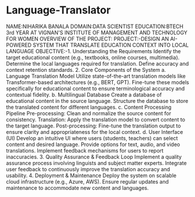 # Language-Translator
NAME:NIHARIKA BANALA
DOMAIN:DATA SCIENTIST
EDUCATION:BTECH 3rd YEAR AT
VIGNAN'S INSTITUTE OF MANAGEMENT AND TECHNOLOGY FOR WOMEN
OVERVIEW OF THE PROJECT:
PROJECT:-DESIGN AN AI-POWERED SYSTEM THAT TRANSLATE EDUCATION CONTEXT INTO LOCAL LANGUAGE
OBJECTIVE:-1. Understanding the Requirements
Identify the target educational content (e.g., textbooks, online courses, multimedia).
Determine the local languages required for translation.
Define accuracy and context retention standards.
2. Core Components of the System
a. Language Translation Model
Utilize state-of-the-art translation models like Transformer-based architectures (e.g., BERT, GPT).
Fine-tune these models specifically for educational content to ensure terminological accuracy and contextual fidelity.
b. Multilingual Database
Create a database of educational content in the source language.
Structure the database to store the translated content for different languages.
c. Content Processing Pipeline
Pre-processing: Clean and normalize the source content for consistency.
Translation: Apply the translation model to convert content to the target language.
Post-processing: Fine-tune the translation output to ensure clarity and appropriateness for the local context.
d. User Interface (UI)
Develop an intuitive UI where users (students, teachers) can select content and desired language.
Provide options for text, audio, and video translations.
Implement feedback mechanisms for users to report inaccuracies.
3. Quality Assurance & Feedback Loop
Implement a quality assurance process involving linguists and subject matter experts.
Integrate user feedback to continuously improve the translation accuracy and usability.
4. Deployment & Maintenance
Deploy the system on scalable cloud infrastructure (e.g., Azure, AWS).
Ensure regular updates and maintenance to accommodate new content and languages.


